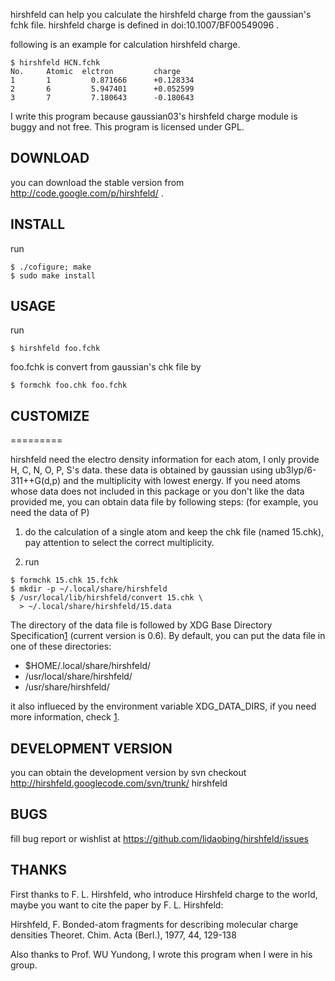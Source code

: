 hirshfeld can help you calculate the hirshfeld charge from the
gaussian's fchk file. hirshfeld charge is defined in
doi:10.1007/BF00549096 .

following is an example for calculation hirshfeld charge.

```
$ hirshfeld HCN.fchk
No.     Atomic  elctron         charge
1       1         0.871666      +0.128334
2       6         5.947401      +0.052599
3       7         7.180643      -0.180643
```

I write this program because gaussian03's hirshfeld charge module is
buggy and not free. This program is licensed under GPL.

## DOWNLOAD

you can download the stable version from
http://code.google.com/p/hirshfeld/ .


## INSTALL

run

```
$ ./cofigure; make
$ sudo make install
```

## USAGE

run

```
$ hirshfeld foo.fchk
```

foo.fchk is convert from gaussian's chk file by

```
$ formchk foo.chk foo.fchk
```

## CUSTOMIZE
=========

hirshfeld need the electro density information for each atom, I only
provide H, C, N, O, P, S's data. these data is obtained by gaussian
using ub3lyp/6-311++G(d,p) and the multiplicity with lowest energy. If
you need atoms whose data does not included in this package or you don't
like the data provided me, you can obtain data file by following steps:
(for example, you need the data of P)

1. do the calculation of a single atom and keep the chk file (named
15.chk), pay attention to select the correct multiplicity.

2. run

```
$ formchk 15.chk 15.fchk
$ mkdir -p ~/.local/share/hirshfeld
$ /usr/local/lib/hirshfeld/convert 15.chk \
  > ~/.local/share/hirshfeld/15.data
```

The directory of the data file is followed by XDG Base Directory
Specification[1](http://freedesktop.org/wiki/Specifications_2fbasedir_2dspec) (current version is 0.6). By default, you can put the
data file in one of these directories:

* $HOME/.local/share/hirshfeld/
* /usr/local/share/hirshfeld/
* /usr/share/hirshfeld/

it also influeced by the environment variable XDG_DATA_DIRS, if you need
more information, check [1](http://freedesktop.org/wiki/Specifications_2fbasedir_2dspec).

## DEVELOPMENT VERSION

you can obtain the development version by
svn checkout http://hirshfeld.googlecode.com/svn/trunk/ hirshfeld

## BUGS

fill bug report or wishlist at
https://github.com/lidaobing/hirshfeld/issues

## THANKS

First thanks to F. L. Hirshfeld, who introduce Hirshfeld charge to the
world, maybe you want to cite the paper by F. L. Hirshfeld:

Hirshfeld, F.
Bonded-atom fragments for describing molecular charge densities
Theoret. Chim. Acta (Berl.), 1977, 44, 129-138

Also thanks to Prof. WU Yundong, I wrote this program when I were in his
group.
